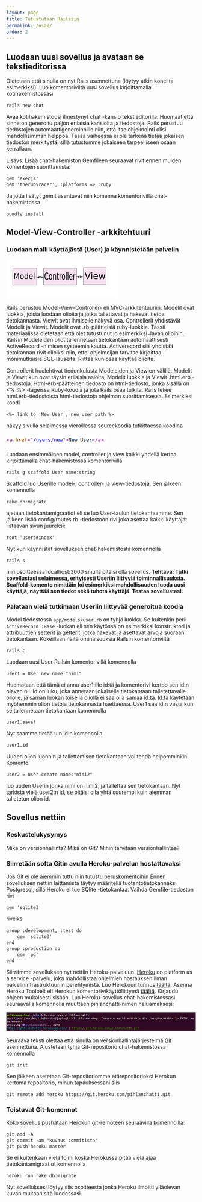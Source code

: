 ```yaml
---
layout: page
title: Tutustutaan Railsiin
permalink: /osa2/
order: 2
---
```


## Luodaan uusi sovellus ja avataan se tekstieditorissa

Oletetaan että sinulla on nyt Rails asennettuna (löytyy atkin koneilta
esimerkiksi). Luo komentoriviltä uusi sovellus kirjoittamalla
kotihakemistossasi

    rails new chat

Avaa kotihakemistoosi ilmestynyt chat -kansio tekstieditorilla. Huomaat että sinne on
generoitu paljon erilaisia kansioita ja tiedostoja. Rails perustuu
tiedostojen automaattigeneroinnille niin, että itse ohjelmointi olisi
mahdollisimman helppoa. Tässä vaiheessa ei ole tärkeää tietää jokaisen
tiedoston merkitystä, sillä tutustumme jokaiseen tarpeelliseen osaan
kerrallaan.

Lisäys: Lisää chat-hakemiston Gemfileen seuraavat rivit ennen muiden komentojen suorittamista:

    gem 'execjs'
    gem 'therubyracer', :platforms => :ruby 

Ja jotta lisätyt gemit asentuvat niin komenna komentorivillä chat-hakemistossa

    bundle install

## Model-View-Controller -arkkitehtuuri

### Luodaan malli käyttäjästä (User) ja käynnistetään palvelin

![](/img/toinenkuva.png)

Rails perustuu Model-View-Controller- eli MVC-arkkitehtuuriin. Modelit
ovat luokkia, joista luodaan olioita ja jotka tallettavat ja hakevat
tietoa tietokannasta. Viewit ovat ihmiselle näkyvä osa. Controllerit
yhdistävät Modelit ja Viewit. Modelit ovat .rb-päätteisiä
ruby-luokkia.  Tässä materiaalissa oletetaan että olet tutustunut jo
esimerkiksi Javan olioihin. Railsin Modeleiden oliot tallennetaan
tietokantaan automaattisesti ActiveRecord -nimisen systeemin
kautta. Activerecord siis yhdistää tietokannan rivit olioiksi niin,
ettei ohjelmoijan tarvitse kirjoittaa monimutkaisia
SQL-lauseita. Riittää kun osaa käyttää olioita.

Controllerit huolehtivat tiedonkulusta Modeleiden ja Viewien välillä.
Modelit ja Viewit kun ovat täysin erilaisia asioita, Modelit luokkia
ja Viewit .html.erb -tiedostoja. Html-erb-päätteinen tiedosto on
html-tiedosto, jonka sisällä on &lt;% %&gt; -tageissa Ruby-koodia ja
jota Rails osaa tulkita. Rails tekee html.erb-tiedostoista
html-tiedostoja ohjelman suorittamisessa. Esimerkiksi koodi

    <%= link_to 'New User', new_user_path %>

näkyy sivulla selaimessa vieraillessa sourcekoodia tutkittaessa
koodina

![](/img/linkkikoodi.png)

Luodaan ensimmäinen model, controller ja view kaikki yhdellä kertaa
kirjoittamalla chat-hakemistossa komentorivillä

    rails g scaffold User name:string

Scaffold luo Userille model-, controller- ja view-tiedostoja. Sen
jälkeen komennolla

    rake db:migrate

ajetaan tietokantamigraatiot eli se luo User-taulun
tietokantaamme. Sen jälkeen lisää config/routes.rb -tiedostoon rivi
joka asettaa kaikki käyttäjät listaavan sivun juureksi:

    root 'users#index'

Nyt kun käynnistät sovelluksen chat-hakemistosta komennolla

    rails s

niin osoitteessa localhost:3000 sinulla pitäisi olla sovellus.
**Tehtävä: Tutki sovellustasi selaimessa, erityisesti Useriin
liittyviä toiminnallisuuksia. Scaffold-komento nimittäin loi
esimerkiksi mahdollisuuden luoda uusi käyttäjä, näyttää sen tiedot
sekä tuhota käyttäjä. Testaa sovellustasi.**

### Palataan vielä tutkimaan Useriin liittyvää generoitua koodia

Model tiedostossa `app/models/user.rb` on tyhjä luokka. Se kuitenkin perii
`ActiveRecord::Base` -luokan eli sen käytössä on esimerkiksi konstruktori
ja attribuuttien setterit ja getterit, jotka hakevat ja asettavat arvoja
suoraan tietokantaan. Kokeillaan näitä ominaisuuksia Railsin
komentoriviltä

    rails c

Luodaan uusi User Railsin komentorivillä komennolla

    user1 = User.new name:"nimi"

Huomataan että tämä ei anna user1:ille id:tä ja komentorivi kertoo sen
id:n olevan nil. Id on luku, joka annetaan jokaiselle tietokantaan
talletettavalle oliolle, ja saman luokan toisella oliolla ei saa olla
samaa id:tä. Id:tä käytetään myöhemmin olion tietoja tietokannasta
haettaessa. User1 saa id:n vasta kun se tallennetaan tietokantaan
komennolla

    user1.save!

Nyt saamme tietää u:n id:n komennolla

    user1.id

Uuden olion luonnin ja tallettamisen tietokantaan voi tehdä
helpomminkin. Komento

    user2 = User.create name:"nimi2"

luo uuden Userin jonka nimi on nimi2, ja tallettaa sen tietokantaan. Nyt
tarkista vielä user2:n id, se pitäisi olla yhtä suurempi kuin aiemman
talletetun olion id.

## Sovellus nettiin

### Keskustelukysymys

Mikä on versionhallinta? Mikä on Git? Mihin tarvitaan versionhallintaa?

### Siirretään softa Gitin avulla Heroku-palvelun hostattavaksi

Jos Git ei ole aiemmin tuttu niin tutustu
[peruskomentoihin](https://confluence.atlassian.com/bitbucketserver/basic-git-commands-776639767.html)
Ennen sovelluksen nettiin laittamista täytyy määritellä
tuotantotietokannaksi Postgresql, sillä Heroku ei tue SQlite
-tietokantaa. Vaihda Gemfile-tiedoston rivi

    gem 'sqlite3'

riveiksi

    group :development, :test do
        gem 'sqlite3'
    end
    group :production do
        gem 'pg'
    end

Siirrämme sovelluksen nyt nettiin Heroku-palveluun. [Heroku](https://en.wikipedia.org/wiki/Heroku) on platform as a service -palvelu, joka mahdollistaa ohjelmien hostauksen ilman palvelininfrastruktuuriin perehtymistä. Luo Herokuun
tunnus [täältä](https://signup.heroku.com/). Asenna Heroku Toolbelt
eli Herokun komentorivikäyttöliittymä
[täältä](https://toolbelt.heroku.com/).  Kirjaudu ohjeen mukaisesti
sisään. Luo Heroku-sovellus chat-hakemistossasi seuraavalla komennolla
muuttaen pihlanchatti-nimen haluamaksesi:

![](/img/herokucreate.png)

Seuraava teksti olettaa että sinulla on versionhallintajärjestelmä
[Git](https://git-scm.com/) asennettuna. Alustetaan tyhjä
Git-repositorio chat-hakemistossa komennolla

    git init

Sen jälkeen asetetaan Git-repositoriomme etärepositorioksi Herokun
kertoma repositorio, minun tapauksessani siis

    git remote add heroku https://git.heroku.com/pihlanchatti.git

### Toistuvat Git-komennot

Koko sovellus pushataan Herokun git-remoteen seuraavilla komennoilla:

    git add -A
    git commit -am "kuvaus commitista"
    git push heroku master

Se ei kuitenkaan vielä toimi koska Herokussa pitää vielä ajaa
tietokantamigraatiot komennolla

    heroku run rake db:migrate

Nyt sovelluksesi löytyy siis osoitteesta jonka Heroku ilmoitti
ylläolevan kuvan mukaan sitä luodessasi.
